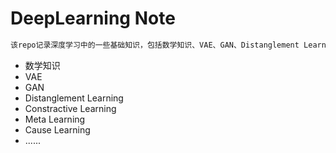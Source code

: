 # DeepLearning Note

```latex
该repo记录深度学习中的一些基础知识，包括数学知识、VAE、GAN、Distanglement Learning、Constractive Learning、\n Meta Learning、Cause Learning等等。
```

- 数学知识
- VAE
- GAN
- Distanglement Learning
- Constractive Learning
- Meta Learning
- Cause Learning
- ......